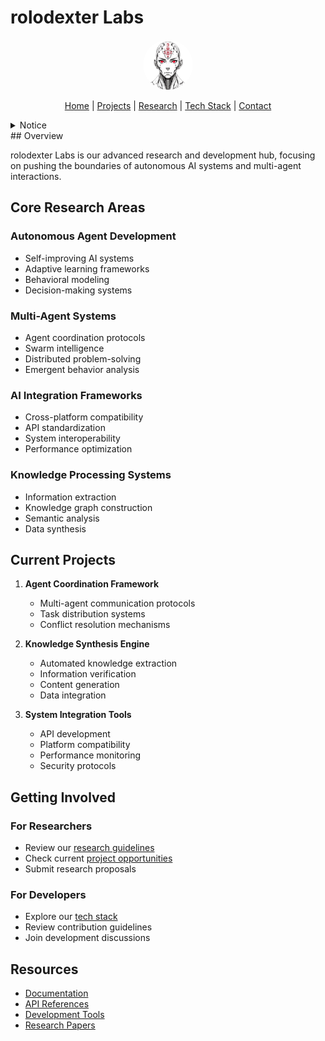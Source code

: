 # rolodexter Labs

<p align="center">
  <a href="../../README.md">
    <img src="../../assets/images/rolodexter_logo.jpg" alt="rolodexter Logo" width="80px" style="border-radius: 50%;">
  </a>
</p>

<p align="center">
  <a href="../../README.md">Home</a> | <a href="../../projects/projects.md">Projects</a> | <a href="../../research/research.md">Research</a> | <a href="../../techstack/techstack.md">Tech Stack</a> | <a href="../../contact.md">Contact</a>
</p>

<details>
<summary>Notice</summary>

This repository is protected by copyright and subject to usage restrictions. See the [Copyright Notice](../../COPYRIGHT.md) for details.
</details>
## Overview

rolodexter Labs is our advanced research and development hub, focusing on pushing the boundaries of autonomous AI systems and multi-agent interactions.

## Core Research Areas

### Autonomous Agent Development
- Self-improving AI systems
- Adaptive learning frameworks
- Behavioral modeling
- Decision-making systems

### Multi-Agent Systems
- Agent coordination protocols
- Swarm intelligence
- Distributed problem-solving
- Emergent behavior analysis

### AI Integration Frameworks
- Cross-platform compatibility
- API standardization
- System interoperability
- Performance optimization

### Knowledge Processing Systems
- Information extraction
- Knowledge graph construction
- Semantic analysis
- Data synthesis

## Current Projects

1. **Agent Coordination Framework**
   - Multi-agent communication protocols
   - Task distribution systems
   - Conflict resolution mechanisms

2. **Knowledge Synthesis Engine**
   - Automated knowledge extraction
   - Information verification
   - Content generation
   - Data integration

3. **System Integration Tools**
   - API development
   - Platform compatibility
   - Performance monitoring
   - Security protocols

## Getting Involved

### For Researchers
- Review our [research guidelines](../../research/research.md)
- Check current [project opportunities](../../contact.md)
- Submit research proposals

### For Developers
- Explore our [tech stack](../../techstack/techstack.md)
- Review contribution guidelines
- Join development discussions

## Resources

- [Documentation](./docs/)
- [API References](./api/)
- [Development Tools](./tools/)
- [Research Papers](../../research/papers/) 